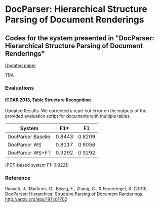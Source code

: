 # DocParser: Hierarchical Structure Parsing of Document Renderings
## Codes for the system presented in "DocParser: Hierarchical Structure Parsing of Document Renderings"
[Updated paper](docparser.pdf)



TBA

### Evaluations

#### ICDAR 2013, Table Structure Recognition
Updated Results. We corrected a read-out error on the outputs of the provided evaluation script for documents with multiple tables.

| System            | F1*    | F1     |
|-------------------|--------|--------|
| DocParser Baselie | 0.8443 | 0.8209 |
| DocParser WS      | 0.8117 | 0.8056 |
| DocParser WS+FT   | 0.9292 | 0.9292 |

(PDF-based system F1: 0.9221)


### Reference
Rausch, J., Martinez, O., Bissig, F., Zhang, C., & Feuerriegel, S. (2019). DocParser: Hierarchical Structure Parsing of Document Renderings. http://arxiv.org/abs/1911.01702



